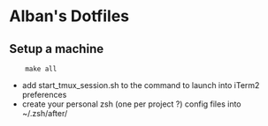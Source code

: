 # Alban's Dotfiles

## Setup a machine

```
    make all
```

- add start_tmux_session.sh to the command to launch into iTerm2 preferences
- create your personal zsh (one per project ?) config files into ~/.zsh/after/
